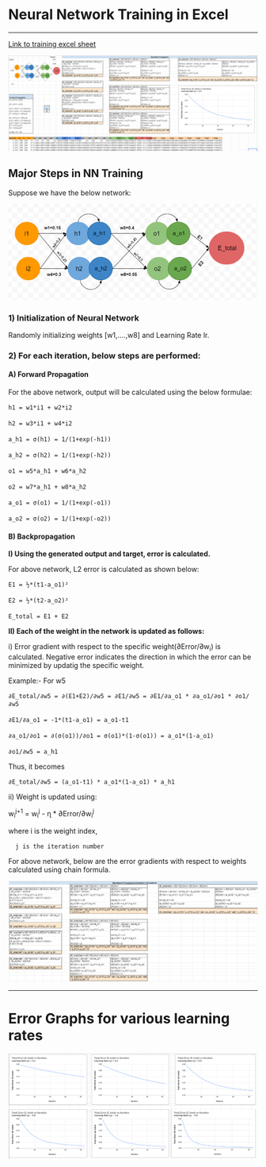 # Neural Network Training in Excel
---

[Link to training excel sheet](https://github.com/garima-mahato/END2/blob/main/Session%202-BackProp_Embeddings_and_Language_Models/END2_S2_Backpropagation.xlsx)

![](https://raw.githubusercontent.com/garima-mahato/END2/main/Session%202-BackProp_Embeddings_and_Language_Models/assets/training.PNG)

## Major Steps in NN Training

Suppose we have the below network:

![](https://raw.githubusercontent.com/garima-mahato/END2/main/Session%202-BackProp_Embeddings_and_Language_Models/assets/nn.PNG)


### 1) Initialization of Neural Network
Randomly initializing weights [w1,....,w8] and Learning Rate lr.


### 2) For each iteration, below steps are performed:

#### A) Forward Propagation

For the above network, output will be calculated using the below formulae:

```
h1 = w1*i1 + w2*i2	

h2 = w3*i1 + w4*i2

a_h1 = σ(h1) = 1/(1+exp(-h1))	

a_h2 = σ(h2) = 1/(1+exp(-h2))	

o1 = w5*a_h1 + w6*a_h2	

o2 = w7*a_h1 + w8*a_h2

a_o1 = σ(o1) = 1/(1+exp(-o1))		

a_o2 = σ(o2) = 1/(1+exp(-o2))	
```

#### B) Backpropagation

**I) Using the generated output and target, error is calculated.**

For above network, L2 error is calculated as shown below:

```
E1 = ½*(t1-a_o1)²	

E2 = ½*(t2-a_o2)²	

E_total = E1 + E2		
```

**II) Each of the weight in the network is updated as follows:**

i) Error gradient with respect to the specific weight(∂Error/∂w<sub>i</sub>) is calculated. Negative error indicates the direction in which the error can be minimized by updatig the specific weight.

Example:- For w5
```
∂E_total/∂w5 = ∂(E1+E2)/∂w5 = ∂E1/∂w5 = ∂E1/∂a_o1 * ∂a_o1/∂o1 * ∂o1/∂w5		

∂E1/∂a_o1 = -1*(t1-a_o1) = a_o1-t1			

∂a_o1/∂o1 = ∂(σ(o1))/∂o1 = σ(o1)*(1-σ(o1)) = a_o1*(1-a_o1)

∂o1/∂w5 = a_h1			
```
Thus, it becomes

```
∂E_total/∂w5 = (a_o1-t1) * a_o1*(1-a_o1) * a_h1					
```

ii) Weight is updated using:

w<sub>i</sub><sup>j+1</sup> = w<sub>i</sub><sup>j</sup> - ɳ * ∂Error/∂w<sub>i</sub><sup>j</sup>

where i is the weight index,
      
      j is the iteration number


For above network, below are the error gradients with respect to weights calculated using chain formula.

![](https://raw.githubusercontent.com/garima-mahato/END2/main/Session%202-BackProp_Embeddings_and_Language_Models/assets/bp.PNG)


---
# Error Graphs for various learning rates

![](https://raw.githubusercontent.com/garima-mahato/END2/main/Session%202-BackProp_Embeddings_and_Language_Models/assets/err_lr.PNG)
